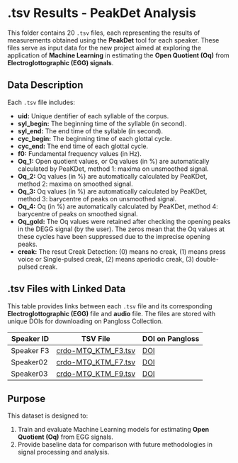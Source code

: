 # .tsv Results - PeakDet Analysis

This folder contains 20 `.tsv` files, each representing the results of measurements obtained using the **PeakDet** tool for each speaker. These files serve as input data for the new project aimed at exploring the application of **Machine Learning** in estimating the **Open Quotient (Oq)** from **Electroglottographic (EGG) signals**.

## Data Description

Each `.tsv` file includes:
- **uid:** Unique dentifier of each syllable of the corpus.
- **syl_begin:** The beginning time of the syllable (in second).
- **syl_end:** The end time of the syllable (in second).
- **cyc_begin:** The beginning time of each glottal cycle.
- **cyc_end:** The end time of each glottal cycle.  
- **f0:** Fundamental frequency values (in Hz).
- **Oq_1:** Open quotient values, or Oq values (in %) are automatically calculated by PeaKDet, method 1: maxima on unsmoothed signal.
- **Oq_2:** Oq values (in %) are automatically calculated by PeaKDet, method 2: maxima on smoothed signal.
- **Oq_3:** Oq values (in %) are automatically calculated by PeaKDet, method 3: barycentre of peaks on unsmoothed signal.
- **Oq_4:** Oq (in %) are automatically calculated by PeaKDet, method 4: barycentre of peaks on smoothed signal.
- **Oq_gold:** The Oq values were retained after checking the opening peaks in the DEGG signal (by the user). The zeros mean that the Oq values at these cycles have been suppressed due to the imprecise opening peaks.
- **creak:** The resut Creak Detection: (0) means no creak, (1) means press voice or Single-pulsed creak, (2) means aperiodic creak, (3) double-pulsed creak.

## .tsv Files with Linked Data

This table provides links between each `.tsv` file and its corresponding **Electroglottographic (EGG)** file and **audio** file. The files are stored with unique DOIs for downloading on Pangloss Collection.

| Speaker ID | TSV File        | DOI on Pangloss                                   |                              
|------------|-----------------|-----------------------------------------------|
| Speaker F3  | [crdo-MTQ_KTM_F3.tsv](./crdo-MTQ_KTM_F3.tsv) | [DOI](https://doi.org/10.24397/pangloss-0006760) | 
| Speaker02  | [crdo-MTQ_KTM_F7.tsv](./crdo-MTQ_KTM_F7.tsv) | [DOI](https://doi.org/example_egg2) | 
| Speaker03  | [crdo-MTQ_KTM_F9.tsv](./crdo-MTQ_KTM_F9.tsv) | [DOI](https://doi.org/example_egg3) | 



## Purpose

This dataset is designed to:
1. Train and evaluate Machine Learning models for estimating **Open Quotient (Oq)** from EGG signals.
2. Provide baseline data for comparison with future methodologies in signal processing and analysis.
